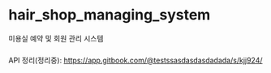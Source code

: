 # hair_shop_managing_system
미용실 예약 및 회원 관리 시스템

###
API 정리(정리중): https://app.gitbook.com/@testssasdasdasdadada/s/kjj924/


